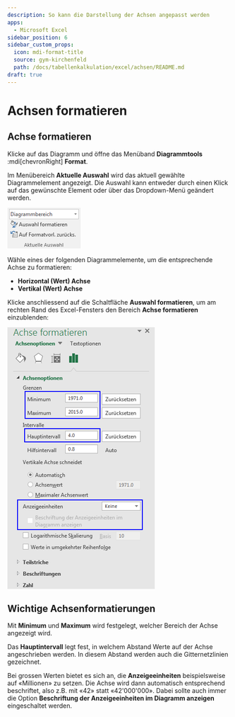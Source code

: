 ```yaml
---
description: So kann die Darstellung der Achsen angepasst werden
apps:
  - Microsoft Excel
sidebar_position: 6
sidebar_custom_props:
  icon: mdi-format-title
  source: gym-kirchenfeld
  path: /docs/tabellenkalkulation/excel/achsen/README.md
draft: true
---
```


# Achsen formatieren



## Achse formatieren

Klicke auf das Diagramm und öffne das Menüband __Diagrammtools__ :mdi[chevronRight] __Format__.

Im Menübereich __Aktuelle Auswahl__ wird das aktuell gewählte Diagrammelement angezeigt. Die Auswahl kann entweder durch einen Klick auf das gewünschte Element oder über das Dropdown-Menü geändert werden.

![](./images/selection.ms.png)

Wähle eines der folgenden Diagrammelemente, um die entsprechende Achse zu formatieren:

- __Horizontal (Wert) Achse__
- __Vertikal (Wert) Achse__

Klicke anschliessend auf die Schaltfläche __Auswahl formatieren__, um am rechten Rand des Excel-Fensters den Bereich __Achse formatieren__ einzublenden:

![](./images/format-axis.ms.png)

## Wichtige Achsenformatierungen

Mit **Minimum** und **Maximum** wird festgelegt, welcher Bereich der Achse angezeigt wird.

Das **Hauptintervall** legt fest, in welchem Abstand Werte auf der Achse angeschrieben werden. In diesem Abstand werden auch die Gitternetzlinien gezeichnet.

Bei grossen Werten bietet es sich an, die **Anzeigeeinheiten** beispielsweise auf «Millionen» zu setzen. Die Achse wird dann automatisch entsprechend beschriftet, also z.B. mit «42» statt «42'000'000». Dabei sollte auch immer die Option __Beschriftung der Anzeigeeinheiten im Diagramm anzeigen__ eingeschaltet werden.
